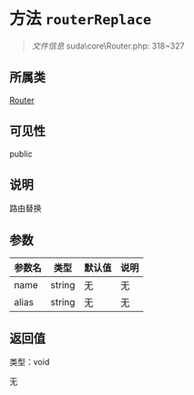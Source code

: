 # 方法 `routerReplace`

> *文件信息* suda\core\Router.php: 318~327

## 所属类 

[Router](../Router.md)

## 可见性

public

## 说明

路由替换


## 参数


| 参数名 | 类型 | 默认值 | 说明 |
|--------|-----|-------|-------|
| name |  string | 无 | 无 |
| alias |  string | 无 | 无 |



## 返回值

类型：void

无

